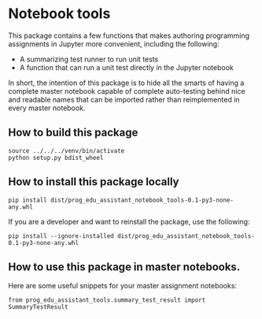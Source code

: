 # Notebook tools

This package contains a few functions that makes authoring programming assignments in Jupyter
more convenient, including the following:

* A summarizing test runner to run unit tests
* A function that can run a unit test directly in the Jupyter notebook

In short, the intention of this package is to hide all the smarts
of having a complete master notebook capable of complete auto-testing
behind nice and readable names that can be imported rather than reimplemented
in every master notebook.

## How to build this package

    source ../../../venv/bin/activate
    python setup.py bdist_wheel

## How to install this package locally

    pip install dist/prog_edu_assistant_notebook_tools-0.1-py3-none-any.whl

If you are a developer and want to reinstall the package, use the following:

    pip install --ignore-installed dist/prog_edu_assistant_notebook_tools-0.1-py3-none-any.whl

## How to use this package in master notebooks.

Here are some useful snippets for your master assignment notebooks:

    from prog_edu_assistant_tools.summary_test_result import SummaryTestResult
